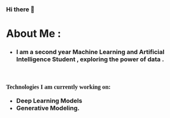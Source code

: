 ### Hi there  👋

<!--
**ParthDande/ParthDande** is a ✨ _special_ ✨ repository because its `README.md` (this file) appears on your GitHub profile.

Here are some ideas to get you started:

- 🔭 I’m currently working on ...
- 🌱 I’m currently learning ...
- 👯 I’m looking to collaborate on ...
- 🤔 I’m looking for help with ...
- 💬 Ask me about ...
- 📫 How to reach me: ...
- 😄 Pronouns: ...
- ⚡ Fun fact: ...
-->
<h1>About Me : </h1>
<h3><ul>
  <li>I am a second year Machine Learning and Artificial Intelligence Student , exploring the power of data .</li>
  </ul></h3>
<br><h3><p style="font-family:verdana">Technologies I  am currently working on: 
  <ul>
<li>Deep Learning Models </li>
<li>Generative Modeling.</li></h3>
</ul>
</p>
